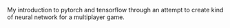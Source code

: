My introduction to pytorch and tensorflow through an attempt to create kind of neural network for a multiplayer game.
